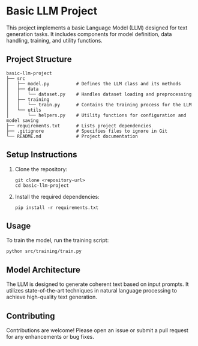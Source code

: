 # Basic LLM Project

This project implements a basic Language Model (LLM) designed for text generation tasks. It includes components for model definition, data handling, training, and utility functions.

## Project Structure

```
basic-llm-project
├── src
│   ├── model.py          # Defines the LLM class and its methods
│   ├── data
│   │   └── dataset.py    # Handles dataset loading and preprocessing
│   ├── training
│   │   └── train.py      # Contains the training process for the LLM
│   └── utils
│       └── helpers.py    # Utility functions for configuration and model saving
├── requirements.txt      # Lists project dependencies
├── .gitignore            # Specifies files to ignore in Git
└── README.md             # Project documentation
```

## Setup Instructions

1. Clone the repository:
   ```
   git clone <repository-url>
   cd basic-llm-project
   ```

2. Install the required dependencies:
   ```
   pip install -r requirements.txt
   ```

## Usage

To train the model, run the training script:
```
python src/training/train.py
```

## Model Architecture

The LLM is designed to generate coherent text based on input prompts. It utilizes state-of-the-art techniques in natural language processing to achieve high-quality text generation.

## Contributing

Contributions are welcome! Please open an issue or submit a pull request for any enhancements or bug fixes.